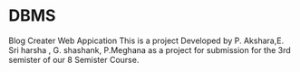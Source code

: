 # DBMS
Blog Creater Web Appication This is a project Developed by P. Akshara,E. Sri harsha , G. shashank, P.Meghana as a project for submission for the 3rd semister of our 8 Semister Course.

